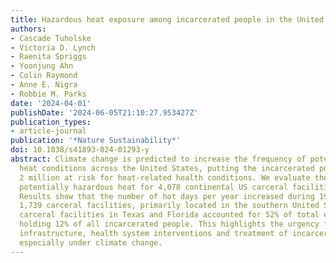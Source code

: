 ```yaml
---
title: Hazardous heat exposure among incarcerated people in the United States
authors:
- Cascade Tuholske
- Victoria D. Lynch
- Raenita Spriggs
- Yoonjung Ahn
- Colin Raymond
- Anne E. Nigra
- Robbie M. Parks
date: '2024-04-01'
publishDate: '2024-06-05T21:10:27.953427Z'
publication_types:
- article-journal
publication: '*Nature Sustainability*'
doi: 10.1038/s41893-024-01293-y
abstract: Climate change is predicted to increase the frequency of potentially hazardous
  heat conditions across the United States, putting the incarcerated population of
  2 million at risk for heat-related health conditions. We evaluate the exposure to
  potentially hazardous heat for 4,078 continental US carceral facilities during 1982–2020.
  Results show that the number of hot days per year increased during 1982–2020 for
  1,739 carceral facilities, primarily located in the southern United States. State-run
  carceral facilities in Texas and Florida accounted for 52% of total exposure, despite
  holding 12% of all incarcerated people. This highlights the urgency for enhanced
  infrastructure, health system interventions and treatment of incarcerated people,
  especially under climate change.
---
```

